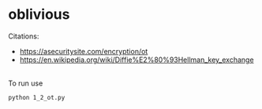 # oblivious

Citations:

   - https://asecuritysite.com/encryption/ot
   - https://en.wikipedia.org/wiki/Diffie%E2%80%93Hellman_key_exchange

<br>
To run use 

```python 1_2_ot.py```

